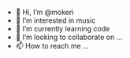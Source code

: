 - 👋 Hi, I’m @mokeri
- 👀 I’m interested in music
- 🌱 I’m currently learning code
- 💞️ I’m looking to collaborate on ...
- 📫 How to reach me ...

<!---
mokeri/mokeri is a ✨ special ✨ repository because its `README.md` (this file) appears on your GitHub profile.
You can click the Preview link to take a look at your changes.
--->
